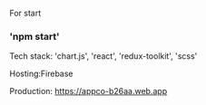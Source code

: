 For start
### 'npm start'

Tech stack:
'chart.js', 'react', 'redux-toolkit', 'scss'

Hosting:Firebase

Production: https://appco-b26aa.web.app
